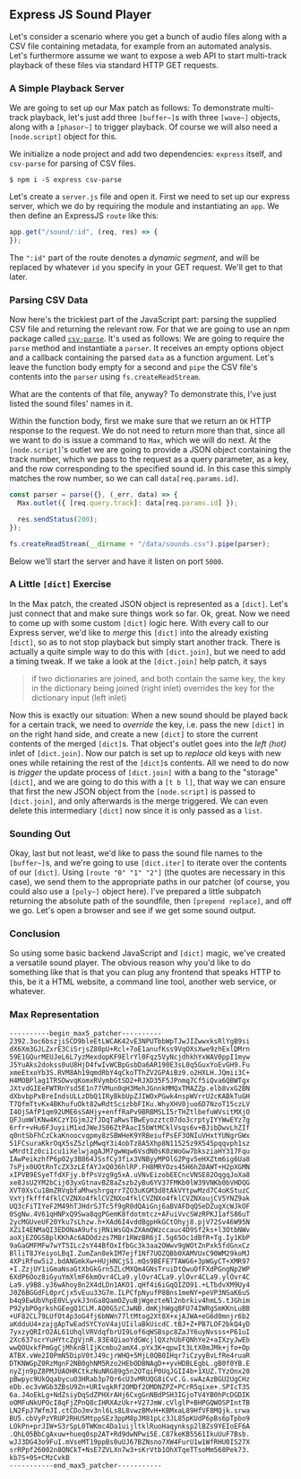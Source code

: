 ## Express JS Sound Player

Let's consider a scenario where you get a bunch of audio files along with a CSV file containing metadata, for example from an automated analysis. Let's furthermore assume we want to expose a web API to start multi-track playback of these files via standard HTTP GET requests.

### A Simple Playback Server

We are going to set up our Max patch as follows: To demonstrate multi-track playback, let's just add three `[buffer~]`s with three `[wave~]` objects, along with a `[phasor~]` to trigger playback. Of course we will also need a `[node.script]` object for this.

We initialize a node project and add two dependencies: `express` itself, and `csv-parse` for parsing of CSV files.

    $ npm i -S express csv-parse

Let's create a `server.js` file and open it. First we need to set up our express server, which we do by requiring the module and instantiating an `app`. We then define an ExpressJS `route` like this:

```javascript
app.get("/sound/:id", (req, res) => {
});
```

The `":id"` part of the route denotes a _dynamic segment_, and will be replaced by whatever `id` you specify in your GET request. We'll get to that later.

### Parsing CSV Data

Now here's the trickiest part of the JavaScript part: parsing the supplied CSV file and returning the relevant row. For that we are going to use an npm package called [`csv-parse`](https://www.npmjs.com/package/csv-parse). It's used as follows: We are going to require the `parse` method and instantiate a `parser`. It receives an empty options object and a callback containing the parsed `data` as a function argument. Let's leave the function body empty for a second and `pipe` the CSV file's contents into the `parser` using `fs.createReadStream`.

What are the contents of that file, anyway? To demonstrate this, I've just listed the sound files' names in it.

Within the function body, first we make sure that we return an `OK` HTTP response to the request. We do not need to return more than that, since all we want to do is issue a command to `Max`, which we will do next. At the `[node.script]`'s outlet we are going to provide a JSON object containing the track number, which we pass to the request as a query parameter, as a key, and the row corresponding to the specified sound id. In this case this simply matches the row number, so we can call `data[req.params.id]`.

```javascript
const parser = parse({}, (_err, data) => {
  Max.outlet({ [req.query.track]: data[req.params.id] });

  res.sendStatus(200);
});

fs.createReadStream(__dirname + "/data/sounds.csv").pipe(parser);
```

Below we'll start the server and have it listen on port `5000`.

### A Little `[dict]` Exercise

In the Max patch, the created JSON object is represented as a `[dict]`. Let's just connect that and make sure things work so far. Ok, great. Now we need to come up with some custom `[dict]` logic here. With every call to our Express server, we'd like to _merge_ this `[dict]` into the already existing `[dict]`, so as to not stop playback but simply start another track. There is actually a quite simple way to do this with `[dict.join]`, but we need to add a timing tweak. If we take a look at the `[dict.join]` help patch, it says

> if two dictionaries are joined, and both contain the same key, the key in the dictionary being joined (right inlet) overrides the key for the dictionary input (left inlet)

Now this is exactly our situation: When a new sound should be played back for a certain track, we need to _override_ the key, i.e. pass the new `[dict]` in on the right hand side, and create a new `[dict]` to store the current contents of the merged `[dict]`s. That object's outlet goes into the _left (hot)_ inlet of `[dict.join]`. Now our patch is set up to _replace_ old keys with new ones while retaining the rest of the `[dict]`s contents. All we need to do now is _trigger_ the update process of `[dict.join]` with a bang to the "storage" `[dict]`, and we are going to do this with a `[t b l]`, that way we can ensure that first the new JSON object from the `[node.script]` is passed to `[dict.join]`, and only afterwards is the merge triggered. We can even delete this intermediary `[dict]` now since it is only passed as a `list`.

### Sounding Out

Okay, last but not least, we'd like to pass the sound file names to the `[buffer~]`s, and we're going to use `[dict.iter]` to iterate over the contents of our `[dict]`. Using `[route "0" "1" "2"]` (the quotes are necessary in this case), we send them to the appropriate paths in our patcher (of course, you could also use a `[poly~]` object here). I've prepared a little subpatch returning the absolute path of the soundfile, then `[prepend replace]`, and off we go. Let's open a browser and see if we get some sound output.

### Conclusion

So using some basic backend JavaScript and `[dict]` magic, we've created a versatile sound player. The obvious reason why you'd like to do something like that is that you can plug any frontend that speaks HTTP to this, be it a HTML website, a command line tool, another web service, or whatever.

### Max Representation

```
----------begin_max5_patcher----------
2392.3oc6bszjiSCD9bleEtLWCAK42vE3NPUTbbWpTJwJIZwwxksRlYgB9si
dX6Xm3GJLZxrE3CiSrjsZ80pU+Rcl+7oE1anufKss9VqOXsXwe9zhExlDMrn
59E1GQurMEUJeL6L7yzMexdopKF9ElrYl0Fqz5VyNcjdhkhYxWAV0ppI1myw
J5YuAks2dokss0uU8HjD4fwIvWCBpGsbDa6AR190E3sL0q5GuxYoEvGH9.Fu
xmeEtxoYb3S.RVM8Ah19qmdRbY4qCkoTThZV2GPAiBz9.o2HXLH.JQmii3C+
H4MOBPlag1TRSOwvqKomxRVymbGtSD2+RJXD35F5JPnmq7Cf5iQva6QBWTgx
JXtvdGIEeFWTRnYsd5E1n77VMun0qH3MehJGnnkMMQxTMAZZp.elb8vxG2BN
dXbvbpPxBreIndsULLzDbQ1IRyBkbUpZJIWOxPGwk4nspWVrrU2cKABkTuGH
T7QfmTtvKx4BKhufuOkt82wRdtScizbbFIKu.WhyXHV0juo6D7NzoT15czLV
I4OjSAfP1qm92UME6sSAHjy+enffRaPv9BRBMSLI5rTHZtlbefuWVsitMXjO
QFJumWlKNw4KCzYIGjmJ2fJDqTaRwsTBwEyozztc07do3crptyIYYWwEYz7g
6rfr+vHu6FJuyiiM1xdJWeJS06ZtPAacI5bWtMCklVsqs6v+BJibDwvLhZIf
q0ntSbFhCzCkaKnoocvqpmy8zSBWHeK9YRBeiufPsEF3ONIuVHxtYUNgrGWx
51FCsuraKkrOqX5sZ5zlpMwqY3i4obTz8A5Xhp8N11525z9X545pqqvph1sz
wMrdtIz0ci1cu1iXelwjagAJM7gwWqw6VsdN0sK0zWoGw7bksziaHY317Fqu
IAwPeikzhfP6p02y3B864JSsfCy3fix3VNByyMPOlG2Pgv5eHXZtm6ig6Ua8
7sPjx0UOtRnTcZX3zLEfAYJxQ036hlRP.FH8MRYOzs45H6hZ0AWT+H2pXGMN
xIPVB9ESyeTfdXFjy.bfPsVzg9g5xA.uVNvEizobEECncVNSE82OqgqJoXa8
xe8JsU2YM2bCij03yxGtnavBZ8aZszb2yBu6YV37FMKb0lW39VNKb0bVHDQG
XVT0XsCu1BmZRVqbfaMhwshrgqrr7ZO3uKGM3d8tAkVYtpwMzd7C4oKStuzC
VxYjfkfff4fklCVZNXo4fklCVZNXo4fklCVZNXo4fklCVZNXoujCV5YNZ9ak
UQ3cFiTIYeF2M49hTJHdrSJTc5f9gR0dQAiGnj6aBVAFDqQSeDZugXcWJkOF
0SgNw.4V61qHNPxQ9Swa8qgPGemK8fdotmtcz+AFuiVvcSWzRPKJ1afS86uT
2ycMGUveUF20Yku7sLhzw.h+XAd6I4vddBgpHkGCtOhyj8.pjV72Sv46W95N
XZiI4ENMaQI3EDONaA9ufsjRNiWsGQxZXAmQWzccauc4D9Sf2ks+l3OtbNWv
aoXjEZOGSBplKKhAc6ADOdzzs7M8r1RWzBR6jI.5g65Oc1dBfR+Tg.Iy1KbP
9aGaGMFMFw7wYT5ILc2sY44BfOxIfbGc3k3aa2OWwv9gWOtZnPxk5fdGnxCz
BlliT8JYeiyoLBqI.ZumZan8ekIM7ejf1Nf7UOZQBb0XAMVUxC90WM29koMJ
4XPiRfow5i2.bdANGmkXw+HUjHNCjS1.mQs9BEFE7TAWG6+3pWGyCT+XMR97
+I.ZzjUY1iGmaNsaGtXbGkGrn5ZLcMXQm4GNsTruiDtQwuOfFXdPGngNp2WP
6XdP6Ooz8iGyuYmXlmF6kmOvr4CLa9.ylOvr4CLa9.ylOvr4CLa9.ylOvr4C
La9.y9B8.yJ6wAhoy8n2X4dLDn1AKO1.qHf4i6iGqQIZO91.+LTbdvXM9Uy4
J0Z6BGGdFL0prCjx5vEuu33G7m.ILPCfpNyufP8Bns1meNY+peVP3NSaK6uS
b4q9EwUbVhpE0VLyvkJ3nGa8QamOZyuBjWgezteNl2nbrkiv4hmLS.tJGhim
P92ybPOgrkshGEegQ1CLM.AQ0GSzCJwNB.dmKjhWgqBFU74IWRgSmKKnLuBB
+UF82CL79LUfOt4p3oG4fj6bNWn77ltMtog2Xt8X+xjAJWA+eG6d0mnjr6b2
aKdduU4+zajgApTwEadSYCYoV4ajUIilaBkUicdC.tBJ+Z+PB7LOF2bkQ4yD
7yxzyQRIrO2AL61UhqlVRVdqfbrUI9Lof6qWSBspc8ZaJY6uyNvsss+P61uI
2Xc637scrYuHYtcZgVjnR.83E4QiaoYdGWcjlQXzhUbFQNhYe2+aIXzyJwEb
wwQOUxkfPmGgCjMhknBlIjKcmbu2amX4.pYx3K+qpwIt3LtX0mJMk+jfo+Op
ATBX.vWe2I0PmN5DipV0tJ49cjrWHQ+5MjL0QB0IHqr7iCzyyBvLfRe4ruaR
DTKNWGpZ0RzMgnF2NB0ghNM5Rzo2HEbODBNAgD++yvHDBLEgbL.gB0f0YB.E
nyZjn9pZ8PMJUAOHRCtkzNuNRG89g5n2OTqiP0UqJGII4b+1XUZ.TYzOnx20
pBwpyc9UkQqabycuO3HRab3p7Qr6cU3vMRUQG8iCvC.G.swAzAzBGU2UgCHz
eDb.ec3vWGb3ZBsU9Zn+URIvqkRf2OMDf2OMDNZPZ+PCrR5qixe+.SPIcT35
6a.J4oEkLg+NdZsiyDqSdZPHXrAHj6CxgGnNBdPSH3IGjoTV4YB0hPcDGDIK
oOMFuNkUPOcI8qFjZPnQ8cIHRXAzUkr+V27JmW.cVlglP+BHPGQWOSPIntTB
LN2FpJ7WfmJI.ctCDoJmv3nl6Ls8L8vwzBMvH+KBMxaL89HfVF8MQjk.srwa
BU5.cbVyPzYRUP2RHU5MtppSEz3ppM8pJM81pLc3JL85pKUdP6pBs6pTpbo9
LOkPn+prJIW+S3rSpL0TWKmc4Da1uijltklRuoHaqynksp2lBZs9YEIoEF6A
.QhL05BbCgAxuw+hueq0sp2AT+Rd9dwNPwi5E.C87keKB5561IkuUuF7Bsb.
wJJ3DG43o9FuI.mVseMT19ppBs0uUJ67BZNsno7XW4FurU1w1WfRHU0IS27X
srRPpf26002n8QNCkT+NsE7ZVLXn7w3+sKrVtb1OhXTqeTTsoMm568Pek73.
kb7S+0S+CMzCvkB
-----------end_max5_patcher-----------
```
